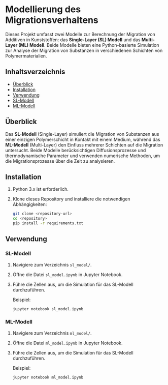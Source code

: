 # Modellierung des Migrationsverhaltens
Dieses Projekt umfasst zwei Modelle zur Berechnung der Migration von Additiven in Kunststoffen: das **Single-Layer (SL) Modell** und das **Multi-Layer (ML) Modell**. Beide Modelle bieten eine Python-basierte Simulation zur Analyse der Migration von Substanzen in verschiedenen Schichten von Polymermaterialien.

## Inhaltsverzeichnis
- [Überblick](#überblick)
- [Installation](#installation)
- [Verwendung](#verwendung)
- [SL-Modell](#sl-modell)
- [ML-Modell](#ml-modell)

## Überblick

Das **SL-Modell** (Single-Layer) simuliert die Migration von Substanzen aus einer einzigen Polymerschicht in Kontakt mit einem Medium, während das **ML-Modell** (Multi-Layer) den Einfluss mehrerer Schichten auf die Migration untersucht. Beide Modelle berücksichtigen Diffusionsprozesse und thermodynamische Parameter und verwenden numerische Methoden, um die Migrationsprozesse über die Zeit zu analysieren.

## Installation

1. Python 3.x ist erforderlich.
2. Klone dieses Repository und installiere die notwendigen Abhängigkeiten:

   ```bash
   git clone <repository-url>
   cd <repository>
   pip install -r requirements.txt

## Verwendung

### SL-Modell

1. Navigiere zum Verzeichnis `sl_model/`.
2. Öffne die Datei `sl_model.ipynb` in Jupyter Notebook.
3. Führe die Zellen aus, um die Simulation für das SL-Modell durchzuführen.

   Beispiel:

   ```bash
   jupyter notebook sl_model.ipynb

### ML-Modell

1. Navigiere zum Verzeichnis `ml_model/`.
2. Öffne die Datei `ml_model.ipynb` in Jupyter Notebook.
3. Führe die Zellen aus, um die Simulation für das SL-Modell durchzuführen.

   Beispiel:

   ```bash
   jupyter notebook ml_model.ipynb

